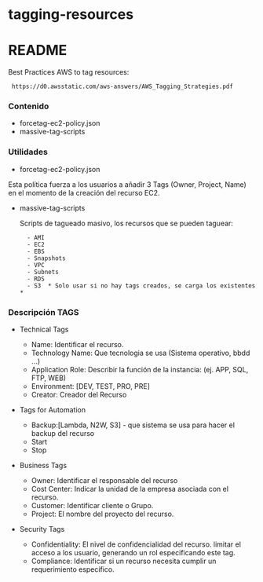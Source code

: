 # tagging-resources

# README #

Best Practices AWS to tag resources:

     https://d0.awsstatic.com/aws-answers/AWS_Tagging_Strategies.pdf
       
### Contenido ###

* forcetag-ec2-policy.json
* massive-tag-scripts

### Utilidades ###
    
* forcetag-ec2-policy.json

Esta política fuerza a los usuarios a añadir 3 Tags (Owner, Project, Name) en el momento de la creación del recurso EC2.
    
* massive-tag-scripts

    Scripts de tagueado masivo, los recursos que se pueden taguear:
    
        - AMI
        - EC2
        - EBS
        - Snapshots
        - VPC
        - Subnets
        - RDS 
        - S3  * Solo usar si no hay tags creados, se carga los existentes *

### Descripción TAGS ###

* Technical Tags            
  * Name: Identificar el recurso.
  * Technology Name: Que tecnologia se usa (Sistema operativo, bbdd ...)
  * Application Role: Describir la función de la instancia: (ej. APP, SQL, FTP, WEB)
  * Environment: [DEV, TEST, PRO, PRE]
  * Creator: Creador del Recurso

* Tags for Automation       
  * Backup:[Lambda, N2W, S3]  - que sistema se usa para hacer el backup del recurso
  * Start
  * Stop

* Business Tags             
  * Owner: Identificar el responsable del recurso 
  * Cost Center: Indicar la unidad de la empresa asociada con el recurso.
  * Customer: Identificar cliente o Grupo.
  * Project: El nombre del proyecto del recurso.

* Security Tags 
  * Confidentiality: El nivel de confidencialidad del recurso. limitar el acceso a los usuario, generando un rol especificando este tag.
  * Compliance: Identificar si un recurso necesita cumplir un requerimiento específico.
